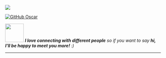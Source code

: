 ![](https://www.canva.com/design/DAFTzK0bOFo/spPjkO9kO21ZPhdlsRJ-Wg/watch?utm_content=DAFTzK0bOFo&utm_campaign=designshare&utm_medium=link&utm_source=publishsharelink)

[![GitHub Oscar](https://img.shields.io/github/followers/thaiane?label=follow&style=social)]([https://github.com/Thaiane](https://github.com/SilvaOz))

<img src="https://media.giphy.com/media/LnQjpWaON8nhr21vNW/giphy.gif" width="60"> <em><b>I love connecting with different people</b> so if you want to say <b>hi, I'll be happy to meet you more!</b> :)</em>

---
